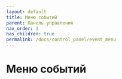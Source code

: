 ```yaml
---
layout: default
title: Меню событий
parent: Панель управления
nav_order: 3
has_children: true
permalink: /docs/control_panel/event_menu
---
```


# Меню событий
